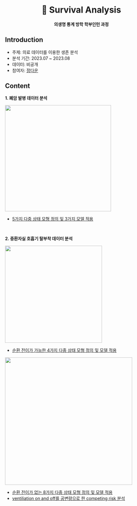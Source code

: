 <h1 align="center"> 🧪 Survival Analysis </h1>
<h4 align="center"> 의생명 통계 방학 학부인턴 과정 </h4>

## Introduction
* 주제: 의료 데이터를 이용한 생존 분석 
* 분석 기간: 2023.07 ~ 2023.08
* 데이터: 비공개
* 참여자: [정다운](https://github.com/daunJJ)

## Content
**1. 폐암 발병 데이터 분석**

<img src="https://github.com/daunJJ/Survival_Analysis/assets/109944763/8abdee83-dcc6-44dc-8bf3-7ea60fb442b3" width="350"/>

- [5가지 다중 상태 모형 정의 및 3가지 모델 적용](https://github.com/daunJJ/Survival_Analysis/blob/main/LungCancer.R) 

<br>

**2. 중환자실 호흡기 탈부착 데이터 분석**

<img src="https://github.com/daunJJ/Survival_Analysis/assets/109944763/653cbc75-5a1e-4d6f-a6ff-620dd5d11e9e" width="320"/>

- [순환 전이가 가능한 4가지 다중 상태 모형 정의 및 모델 적용](https://github.com/daunJJ/Survival_Analysis/blob/main/ventICU.R)


<img src="https://github.com/daunJJ/Survival_Analysis/assets/109944763/7cae6567-7305-4ec8-956d-552dc2660734" width="420"/>

- [순환 전이가 없는 8가지 다중 상태 모형 정의 및 모델 적용](https://github.com/daunJJ/Survival_Analysis/blob/main/ventICU.R)
- [ventiliation on and off를 공변량으로 한 competing risk 분석](https://github.com/daunJJ/Survival_Analysis/blob/main/ventICU.R)
